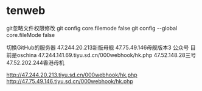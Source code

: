 # tenweb

git忽略文件权限修改
git config core.filemode false
git config --global core.fileMode false

切换GitHub的服务器
47.244.20.213新版母舰 
47.75.49.146母舰版本3 公众号 目前是oschina
47.244.141.69.tiyu.sd.cn/000webhook/hk.php
47.52.148.28三号
47.52.202.244香港母机

http://47.244.20.213.tiyu.sd.cn/000webhook/hk.php
http://47.75.49.146.tiyu.sd.cn/000webhook/hk.php